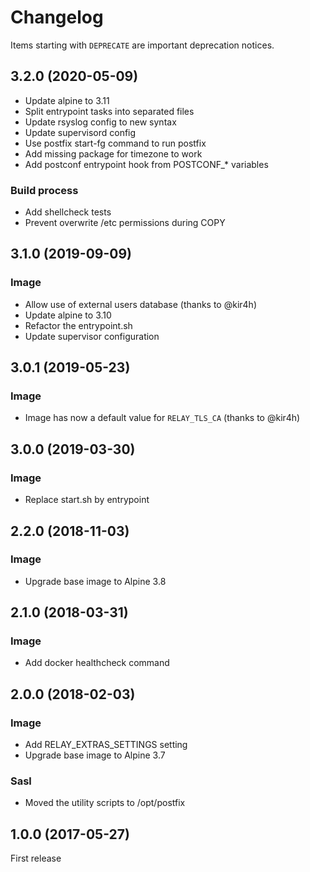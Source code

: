 # Changelog

Items starting with `DEPRECATE` are important deprecation notices.

## 3.2.0 (2020-05-09)

+ Update alpine to 3.11
+ Split entrypoint tasks into separated files
+ Update rsyslog config to new syntax
+ Update supervisord config
+ Use postfix start-fg command to run postfix
+ Add missing package for timezone to work
+ Add postconf entrypoint hook from POSTCONF_* variables

### Build process

+ Add shellcheck tests
+ Prevent overwrite /etc permissions during COPY


## 3.1.0 (2019-09-09)

### Image

- Allow use of external users database (thanks to @kir4h)
- Update alpine to 3.10
- Refactor the entrypoint.sh
- Update supervisor configuration


## 3.0.1 (2019-05-23)

### Image

- Image has now a default value for `RELAY_TLS_CA` (thanks to @kir4h)


## 3.0.0 (2019-03-30)

### Image

- Replace start.sh by entrypoint


## 2.2.0 (2018-11-03)

### Image

+ Upgrade base image to Alpine 3.8


## 2.1.0 (2018-03-31)

### Image

+ Add docker healthcheck command


## 2.0.0 (2018-02-03)

### Image

+ Add RELAY_EXTRAS_SETTINGS setting
+ Upgrade base image to Alpine 3.7

### Sasl

* Moved the utility scripts to /opt/postfix


## 1.0.0 (2017-05-27)

First release
